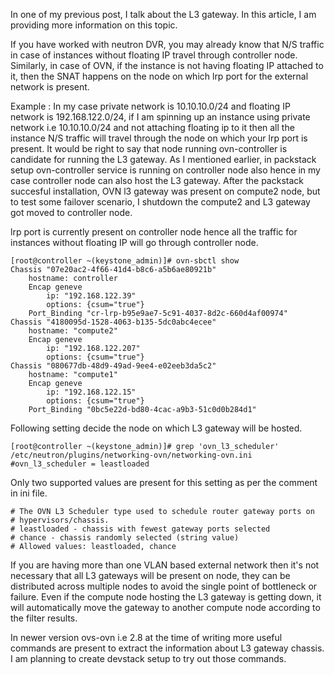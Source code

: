 In one of my previous post, I talk about the L3 gateway. In this article, I am providing more information on this topic. 

If you have worked with neutron DVR, you may already know that N/S traffic in case of instances without floating IP travel through controller node. Similarly, in case of OVN, if the instance is not having floating IP attached to it, then the SNAT happens on the node on which lrp port for the external network is present.

Example : In my case private network is 10.10.10.0/24 and floating IP network is 192.168.122.0/24, if I am spinning up an instance using private network i.e 10.10.10.0/24 and not attaching floating ip to it then all the instance N/S traffic will travel through the node on which your lrp port is present. It would be right to say that node running ovn-controller is candidate for running the  L3 gateway. As I mentioned earlier, in packstack setup ovn-controller service is running on controller node also hence in my case controller node can also host the L3 gateway. After the packstack succesful installation, OVN l3 gateway was present on compute2 node, but to test some failover scenario, I shutdown the compute2 and L3 gateway got moved to controller node. 

lrp port is currently present on controller node hence all the traffic for instances without floating IP will go through controller node. 

~~~
[root@controller ~(keystone_admin)]# ovn-sbctl show
Chassis "07e20ac2-4f66-41d4-b8c6-a5b6ae80921b"
    hostname: controller
    Encap geneve
        ip: "192.168.122.39"
        options: {csum="true"}
    Port_Binding "cr-lrp-b95e9ae7-5c91-4037-8d2c-660d4af00974"
Chassis "4180095d-1528-4063-b135-5dc0abc4ecee"
    hostname: "compute2"
    Encap geneve
        ip: "192.168.122.207"
        options: {csum="true"}
Chassis "080677db-48d9-49ad-9ee4-e02eeb3da5c2"
    hostname: "compute1"
    Encap geneve
        ip: "192.168.122.15"
        options: {csum="true"}
    Port_Binding "0bc5e22d-bd80-4cac-a9b3-51c0d0b284d1"
~~~

Following setting decide the node on which L3 gateway will be hosted. 

~~~
[root@controller ~(keystone_admin)]# grep 'ovn_l3_scheduler' /etc/neutron/plugins/networking-ovn/networking-ovn.ini
#ovn_l3_scheduler = leastloaded
~~~

Only two supported values are present for this setting as per the comment in ini file. 

~~~
# The OVN L3 Scheduler type used to schedule router gateway ports on
# hypervisors/chassis.
# leastloaded - chassis with fewest gateway ports selected
# chance - chassis randomly selected (string value)
# Allowed values: leastloaded, chance
~~~

If you are having more than one VLAN based external network then it's not necessary that all L3 gateways will be present on node, they can be distributed across multiple nodes to avoid the single point of bottleneck or failure. Even if the compute node hosting the L3 gateway is getting down, it will automatically move the gateway to another compute node according to the filter results. 

In newer version ovs-ovn i.e 2.8 at the time of writing more useful commands are present to extract the information about L3 gateway chassis. I am planning to create devstack setup to try out those commands. 